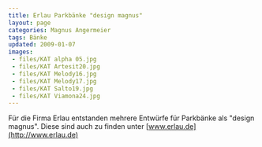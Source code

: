 ```yaml
---
title: Erlau Parkbänke "design magnus"
layout: page
categories: Magnus Angermeier
tags: Bänke
updated: 2009-01-07
images:
 - files/KAT alpha 05.jpg
 - files/KAT Artesit20.jpg
 - files/KAT Melody16.jpg
 - files/KAT Melody17.jpg
 - files/KAT Salto19.jpg
 - files/KAT Viamona24.jpg
---
```


Für die Firma Erlau entstanden mehrere Entwürfe für Parkbänke als "design magnus". Diese sind auch zu finden unter [www.erlau.de](http://www.erlau.de)


